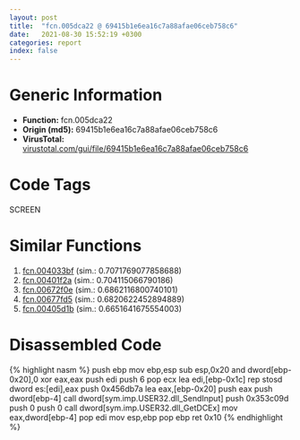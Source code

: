 ```yaml
---
layout: post
title:  "fcn.005dca22 @ 69415b1e6ea16c7a88afae06ceb758c6"
date:   2021-08-30 15:52:19 +0300
categories: report
index: false
---
```


# Generic Information
- **Function:** fcn.005dca22
- **Origin (md5):** 69415b1e6ea16c7a88afae06ceb758c6
- **VirusTotal:** [virustotal.com/gui/file/69415b1e6ea16c7a88afae06ceb758c6][virustotal_ref]

# Code Tags
<span class="tag" id="SCREEN">SCREEN</span>


# Similar Functions

1. [fcn.004033bf][similar_1_ref] (sim.: 0.7071769077858688)
2. [fcn.00401f2a][similar_2_ref] (sim.: 0.704115066790186)
3. [fcn.00672f0e][similar_3_ref] (sim.: 0.6862116800740101)
4. [fcn.00677fd5][similar_4_ref] (sim.: 0.6820622452894889)
5. [fcn.00405d1b][similar_5_ref] (sim.: 0.6651641675554003)


# Disassembled Code

{% highlight nasm %}
push ebp
mov ebp,esp
sub esp,0x20
and dword[ebp-0x20],0
xor eax,eax
push edi
push 6
pop ecx
lea edi,[ebp-0x1c]
rep stosd dword es:[edi],eax
push 0x456db7a
lea eax,[ebp-0x20]
push eax
push dword[ebp-4]
call dword[sym.imp.USER32.dll_SendInput]
push 0x353c09d
push 0
push 0
call dword[sym.imp.USER32.dll_GetDCEx]
mov eax,dword[ebp-4]
pop edi
mov esp,ebp
pop ebp
ret 0x10
{% endhighlight %}


[similar_1_ref]: /report/fcn.004033bf@35459c3a1793526709d42ddd5b0c1d53
[similar_2_ref]: /report/fcn.00401f2a@80dd3767d0922df9aac478ac04ef878e
[similar_3_ref]: /report/fcn.00672f0e@91d2dbd35d267fbd0e76a6957e77ff88
[similar_4_ref]: /report/fcn.00677fd5@3ea8e9c55e713ee4d068576585ceafcc
[similar_5_ref]: /report/fcn.00405d1b@f7fdde1e34169179beb179f5c2c38adb
[virustotal_ref]: https://www.virustotal.com/gui/file/69415b1e6ea16c7a88afae06ceb758c6